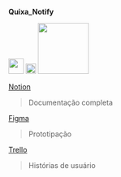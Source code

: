 **Quixa_Notify**

<img src="https://upload.wikimedia.org/wikipedia/commons/4/45/Notion_app_logo.png" width="30" /> <img src="https://upload.wikimedia.org/wikipedia/commons/3/33/Figma-logo.svg" width = "20"/> <img src="https://upload.wikimedia.org/wikipedia/commons/7/7a/Trello-logo-blue.svg" width = "100"/>
 
 
 [Notion](https://www.notion.so/Projeto-Integrado-em-Engenharia-de-Software-II-a1b6e2ec926d44e8b7cb5fe0e5cb7c97) 
 >Documentação completa 
 
 [Figma](https://www.figma.com/file/MNvRWtCf34NJGfwR1BUrX2/Quixanotify?type=design&node-id=0-1&t=Aep81tTSfQ3mtzLv-0) 
 >Prototipação 
 
 [Trello](https://trello.com/b/8r5T18bv/piesii-quixanotify) 
 >Histórias de usuário 
